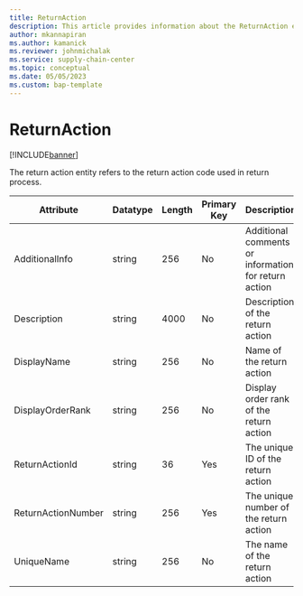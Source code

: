 ```yaml
---
title: ReturnAction
description: This article provides information about the ReturnAction entity.
author: mkannapiran
ms.author: kamanick
ms.reviewer: johnmichalak
ms.service: supply-chain-center
ms.topic: conceptual
ms.date: 05/05/2023
ms.custom: bap-template
---
```


# **ReturnAction**

[!INCLUDE[banner](../../includes/banner.md)]

The return action entity refers to the return action code used in return process.


|	Attribute	|	Datatype	|	Length	|	Primary Key	|	Description	|
|---------------|--------|------|----------|-----------|
|	AdditionalInfo	|	string	|	256	|	No	|	Additional comments or information for return action	|
|	Description	|	string	|	4000	|	No	|	Description of the return action	|
|	DisplayName	|	string	|	256	|	No	|	Name of the return action	|
|	DisplayOrderRank	|	string	|	256	|	No	|	Display order rank of the return action	|
|	ReturnActionId	|	string	|	36	|	Yes	|	The unique ID of the return action	|
|	ReturnActionNumber	|	string	|	256	|	Yes	|	The unique number of the return action	|
|	UniqueName	|	string	|	256	|	No	|	The name of the return action	|
